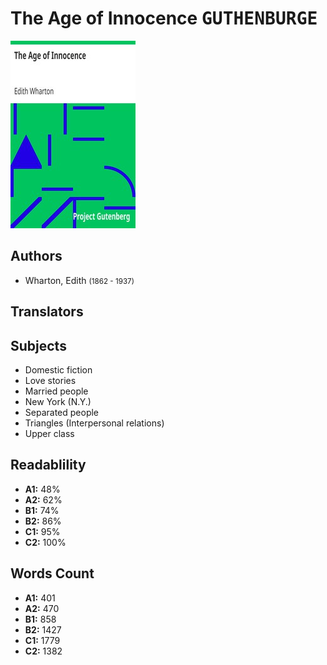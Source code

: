 # The Age of Innocence <kbd>GUTHENBURGE</kbd>

![](./cover.medium.jpg "")

## Authors


 - Wharton, Edith <small>(1862 - 1937)</small>

## Translators



## Subjects


 - Domestic fiction
 - Love stories
 - Married people
 - New York (N.Y.)
 - Separated people
 - Triangles (Interpersonal relations)
 - Upper class

## Readablility


 - **A1:** 48%
 - **A2:** 62%
 - **B1:** 74%
 - **B2:** 86%
 - **C1:** 95%
 - **C2:** 100%

## Words Count


 - **A1:** 401
 - **A2:** 470
 - **B1:** 858
 - **B2:** 1427
 - **C1:** 1779
 - **C2:** 1382
